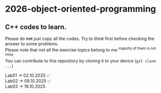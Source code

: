 # 2026-object-oriented-programming
## C++ codes to learn.
Please do ~~not~~ just copy all the codes. Try to _think_ first before checking the answer to some problems.  
Please note that not all the exercise topics belong to me <sup> majority of them is not mine</sup>.  
You can contribute to this repository by cloning it to your device (`git clone ...`)  

Lab01 -> 02.10.2025 ✅  
Lab02 -> 09.10.2025 ✅  
Lab03 -> 16.10.2025
